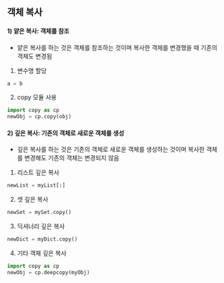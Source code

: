 ## 객체 복사
#### 1) 얕은 복사: 객체를 참조
- 얕은 복사를 하는 것은 객체를 참조하는 것이며 복사한 객체를 변경했을 때 기존의 객체도 변경됨

1. 변수명 할당  
```python
a = b
```

2. copy 모듈 사용  
```python
import copy as cp
newObj = cp.copy(obj)
```

#### 2) 깊은 복사: 기존의 객체로 새로운 객체를 생성
- 깊은 복사를 하는 것은 기존의 객체로 새로운 객체를 생성하는 것이며 복사한 객체를 변경해도 기존의 객체는 변경되지 않음

1. 리스트 깊은 복사  
```python
newList = myList[:]
```

2. 셋 깊은 복사  
```python
newSet = mySet.copy()
```

3. 딕셔너리 깊은 복사  
```python
newDict = myDict.copy()
```

4. 기타 객체 깊은 복사  
```python
import copy as cp  
newObj = cp.deepcopy(myObj)
```
